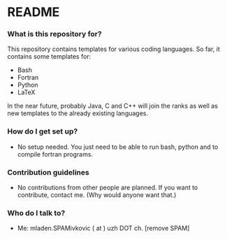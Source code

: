 # README #


### What is this repository for? ###

This repository contains templates for various coding languages.
So far, it contains some templates for:

-   Bash
-   Fortran
-   Python
-   LaTeX

In the near future, probably Java, C and C++ will join the ranks as well as new templates to the already existing languages.

### How do I get set up? ###

-   No setup needed. You just need to be able to run bash, python and to compile fortran programs. 

### Contribution guidelines ###

-   No contributions from other people are planned. If you want to contribute, contact me. (Why would anyone want that.)

### Who do I talk to? ###

-   Me: mladen.SPAMivkovic ( at ) uzh DOT ch. [remove SPAM]